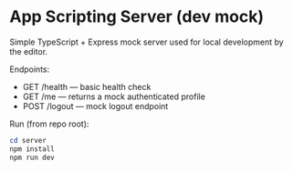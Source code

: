 # App Scripting Server (dev mock)

Simple TypeScript + Express mock server used for local development by the editor.

Endpoints:
- GET /health — basic health check
- GET /me — returns a mock authenticated profile
- POST /logout — mock logout endpoint

Run (from repo root):

```powershell
cd server
npm install
npm run dev
```
